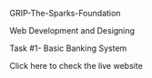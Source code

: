 GRIP-The-Sparks-Foundation 


Web Development and Designing 


Task #1- Basic Banking System 


Click here to check the live website 

